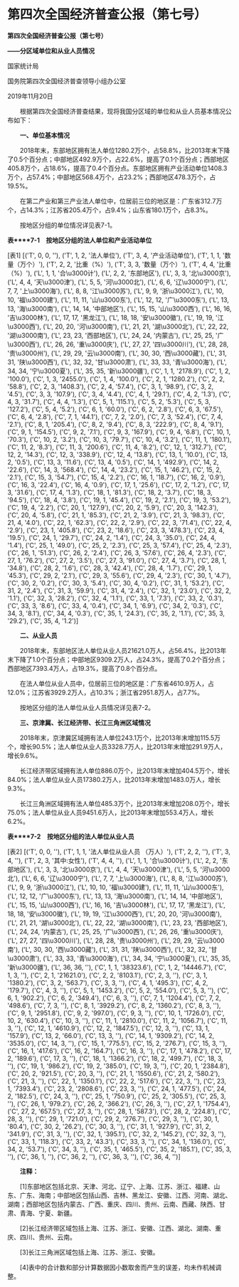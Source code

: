 # 第四次全国经济普查公报（第七号）

**第四次全国经济普查公报（第七号）**

**——分区域单位和从业人员情况**

国家统计局

国务院第四次全国经济普查领导小组办公室

2019年11月20日

　　根据第四次全国经济普查结果，现将我国分区域的单位和从业人员基本情况公布如下：

　　**一、单位基本情况**

　　2018年末，东部地区拥有法人单位1280.2万个，占58.8%，比2013年末下降了0.5个百分点；中部地区492.9万个，占22.6%，提高了0.1个百分点；西部地区405.8万个，占18.6%，提高了0.4个百分点。东部地区拥有产业活动单位1408.3万个，占57.4%；中部地区568.4万个，占23.2%；西部地区478.3万个，占19.5%。

　　在第二产业和第三产业法人单位中，位居前三位的地区是：广东省312.7万个，占14.3%；江苏省205.4万个，占9.4%；山东省180.1万个，占8.3%。

　　按地区分组的单位情况详见表7-1。

**表****7-1**　**按地区分组的法人单位和产业活动单位**

[表1]
[('T', 0, 0, ''), ('T', 1, 2, '法人单位'), ('T', 3, 4, '产业活动单位'), ('T', 1, 1, '数量（万个）'), ('T', 2, 2, '比重（%）'), ('T', 3, 3, '数量（万个）'), ('T', 4, 4, '比重（%）'), ('L', 1, 1, '合\u3000计'), ('L', 2, 2, '东部地区'), ('L', 3, 3, '北\u3000京'), ('L', 4, 4, '天\u3000津'), ('L', 5, 5, '河\u3000北'), ('L', 6, 6, '辽\u3000宁'), ('L', 7, 7, '上\u3000海'), ('L', 8, 8, '江\u3000苏'), ('L', 9, 9, '浙\u3000江'), ('L', 10, 10, '福\u3000建'), ('L', 11, 11, '山\u3000东'), ('L', 12, 12, '广\u3000东'), ('L', 13, 13, '海\u3000南'), ('L', 14, 14, '中部地区'), ('L', 15, 15, '山\u3000西'), ('L', 16, 16, '吉\u3000林'), ('L', 17, 17, '黑龙江'), ('L', 18, 18, '安\u3000徽'), ('L', 19, 19, '江\u3000西'), ('L', 20, 20, '河\u3000南'), ('L', 21, 21, '湖\u3000北'), ('L', 22, 22, '湖\u3000南'), ('L', 23, 23, '西部地区'), ('L', 24, 24, '内蒙古'), ('L', 25, 25, '广\u3000西'), ('L', 26, 26, '重\u3000庆'), ('L', 27, 27, '四\u3000川'), ('L', 28, 28, '贵\u3000州'), ('L', 29, 29, '云\u3000南'), ('L', 30, 30, '西\u3000藏'), ('L', 31, 31, '陕\u3000西'), ('L', 32, 32, '甘\u3000肃'), ('L', 33, 33, '青\u3000海'), ('L', 34, 34, '宁\u3000夏'), ('L', 35, 35, '新\u3000疆'), ('C', 1, 1, '2178.9'), ('C', 1, 2, '100.0'), ('C', 1, 3, '2455.0'), ('C', 1, 4, '100.0'), ('C', 2, 1, '1280.2'), ('C', 2, 2, '58.8'), ('C', 2, 3, '1408.3'), ('C', 2, 4, '57.4'), ('C', 3, 1, '98.9'), ('C', 3, 2, '4.5'), ('C', 3, 3, '107.9'), ('C', 3, 4, '4.4'), ('C', 4, 1, '29.1'), ('C', 4, 2, '1.3'), ('C', 4, 3, '31.7'), ('C', 4, 4, '1.3'), ('C', 5, 1, '115.1'), ('C', 5, 2, '5.3'), ('C', 5, 3, '127.2'), ('C', 5, 4, '5.2'), ('C', 6, 1, '60.0'), ('C', 6, 2, '2.8'), ('C', 6, 3, '67.5'), ('C', 6, 4, '2.8'), ('C', 7, 1, '44.1'), ('C', 7, 2, '2.0'), ('C', 7, 3, '52.4'), ('C', 7, 4, '2.1'), ('C', 8, 1, '205.4'), ('C', 8, 2, '9.4'), ('C', 8, 3, '222.9'), ('C', 8, 4, '9.1'), ('C', 9, 1, '154.5'), ('C', 9, 2, '7.1'), ('C', 9, 3, '167.9'), ('C', 9, 4, '6.8'), ('C', 10, 1, '70.3'), ('C', 10, 2, '3.2'), ('C', 10, 3, '79.7'), ('C', 10, 4, '3.2'), ('C', 11, 1, '180.1'), ('C', 11, 2, '8.3'), ('C', 11, 3, '200.6'), ('C', 11, 4, '8.2'), ('C', 12, 1, '312.7'), ('C', 12, 2, '14.3'), ('C', 12, 3, '338.9'), ('C', 12, 4, '13.8'), ('C', 13, 1, '10.0'), ('C', 13, 2, '0.5'), ('C', 13, 3, '11.6'), ('C', 13, 4, '0.5'), ('C', 14, 1, '492.9'), ('C', 14, 2, '22.6'), ('C', 14, 3, '568.4'), ('C', 14, 4, '23.2'), ('C', 15, 1, '46.2'), ('C', 15, 2, '2.1'), ('C', 15, 3, '54.7'), ('C', 15, 4, '2.2'), ('C', 16, 1, '18.7'), ('C', 16, 2, '0.9'), ('C', 16, 3, '22.4'), ('C', 16, 4, '0.9'), ('C', 17, 1, '25.6'), ('C', 17, 2, '1.2'), ('C', 17, 3, '31.6'), ('C', 17, 4, '1.3'), ('C', 18, 1, '81.3'), ('C', 18, 2, '3.7'), ('C', 18, 3, '94.5'), ('C', 18, 4, '3.8'), ('C', 19, 1, '45.4'), ('C', 19, 2, '2.1'), ('C', 19, 3, '53.2'), ('C', 19, 4, '2.2'), ('C', 20, 1, '127.9'), ('C', 20, 2, '5.9'), ('C', 20, 3, '142.3'), ('C', 20, 4, '5.8'), ('C', 21, 1, '85.3'), ('C', 21, 2, '3.9'), ('C', 21, 3, '98.3'), ('C', 21, 4, '4.0'), ('C', 22, 1, '62.3'), ('C', 22, 2, '2.9'), ('C', 22, 3, '71.4'), ('C', 22, 4, '2.9'), ('C', 23, 1, '405.8'), ('C', 23, 2, '18.6'), ('C', 23, 3, '478.3'), ('C', 23, 4, '19.5'), ('C', 24, 1, '29.7'), ('C', 24, 2, '1.4'), ('C', 24, 3, '35.0'), ('C', 24, 4, '1.4'), ('C', 25, 1, '49.0'), ('C', 25, 2, '2.3'), ('C', 25, 3, '57.4'), ('C', 25, 4, '2.3'), ('C', 26, 1, '51.3'), ('C', 26, 2, '2.4'), ('C', 26, 3, '57.6'), ('C', 26, 4, '2.3'), ('C', 27, 1, '76.2'), ('C', 27, 2, '3.5'), ('C', 27, 3, '91.0'), ('C', 27, 4, '3.7'), ('C', 28, 1, '34.8'), ('C', 28, 2, '1.6'), ('C', 28, 3, '42.4'), ('C', 28, 4, '1.7'), ('C', 29, 1, '45.3'), ('C', 29, 2, '2.1'), ('C', 29, 3, '55.6'), ('C', 29, 4, '2.3'), ('C', 30, 1, '4.7'), ('C', 30, 2, '0.2'), ('C', 30, 3, '5.4'), ('C', 30, 4, '0.2'), ('C', 31, 1, '53.2'), ('C', 31, 2, '2.4'), ('C', 31, 3, '59.9'), ('C', 31, 4, '2.4'), ('C', 32, 1, '23.0'), ('C', 32, 2, '1.1'), ('C', 32, 3, '28.2'), ('C', 32, 4, '1.1'), ('C', 33, 1, '7.3'), ('C', 33, 2, '0.3'), ('C', 33, 3, '8.6'), ('C', 33, 4, '0.4'), ('C', 34, 1, '6.9'), ('C', 34, 2, '0.3'), ('C', 34, 3, '8.1'), ('C', 34, 4, '0.3'), ('C', 35, 1, '24.3'), ('C', 35, 2, '1.1'), ('C', 35, 3, '29.2'), ('C', 35, 4, '1.2')]

　　**二、从业人员**

　　2018年末，东部地区法人单位从业人员21621.0万人，占56.4%，比2013年末下降了1.0个百分点；中部地区9309.2万人，占24.3%，提高了0.2个百分点；西部地区7393.4万人，占19.3%，提高了0.8个百分点。

　　在法人单位从业人员中，位居前三位的地区是：广东省4610.9万人，占12.0%；江苏省3929.2万人，占10.3%；浙江省2951.8万人，占7.7%。

　　按地区分组的法人单位从业人员情况详见表7-2。

　　**三、京津冀、长江经济带、长江三角洲区域情况**

　　2018年末，京津冀区域拥有法人单位243.1万个，比2013年末增加115.5万个，增长90.5%；法人单位从业人员3328.7万人，比2013年末增加291.9万人，增长9.6%。

　　长江经济带区域拥有法人单位886.0万个，比2013年末增加404.5万个，增长84.0%；法人单位从业人员17380.2万人，比2013年末增加1483.0万人，增长9.3%。

　　长江三角洲区域拥有法人单位485.3万个，比2013年末增加208.0万个，增长75.0%；法人单位从业人员9451.6万人，比2013年末增加553.4万人，增长6.2%。

**表****7-2**　**按地区分组的法人单位从业人员**

[表2]
[('T', 0, 0, ''), ('T', 1, 1, '法人单位从业人员 （万人）'), ('T', 2, 2, ''), ('T', 3, 4, ''), ('T', 2, 3, '其中:女性'), ('T', 4, 4, ''), ('L', 1, 1, '合\u3000计'), ('L', 2, 2, '东部地区'), ('L', 3, 3, '北\u3000京'), ('L', 4, 4, '天\u3000津'), ('L', 5, 5, '河\u3000北'), ('L', 6, 6, '辽\u3000宁'), ('L', 7, 7, '上\u3000海'), ('L', 8, 8, '江\u3000苏'), ('L', 9, 9, '浙\u3000江'), ('L', 10, 10, '福\u3000建'), ('L', 11, 11, '山\u3000东'), ('L', 12, 12, '广\u3000东'), ('L', 13, 13, '海\u3000南'), ('L', 14, 14, '中部地区'), ('L', 15, 15, '山\u3000西'), ('L', 16, 16, '吉\u3000林'), ('L', 17, 17, '黑龙江'), ('L', 18, 18, '安\u3000徽'), ('L', 19, 19, '江\u3000西'), ('L', 20, 20, '河\u3000南'), ('L', 21, 21, '湖\u3000北'), ('L', 22, 22, '湖\u3000南'), ('L', 23, 23, '西部地区'), ('L', 24, 24, '内蒙古'), ('L', 25, 25, '广\u3000西'), ('L', 26, 26, '重\u3000庆'), ('L', 27, 27, '四\u3000川'), ('L', 28, 28, '贵\u3000州'), ('L', 29, 29, '云\u3000南'), ('L', 30, 30, '西\u3000藏'), ('L', 31, 31, '陕\u3000西'), ('L', 32, 32, '甘\u3000肃'), ('L', 33, 33, '青\u3000海'), ('L', 34, 34, '宁\u3000夏'), ('L', 35, 35, '新\u3000疆'), ('L', 36, 36, ''), ('C', 1, 1, '38323.6'), ('C', 1, 2, '14446.7'), ('C', 1, 3, ''), ('C', 2, 1, '21621.0'), ('C', 2, 2, '8103.1'), ('C', 2, 3, ''), ('C', 3, 1, '1380.2'), ('C', 3, 2, '563.7'), ('C', 3, 3, ''), ('C', 4, 1, '495.3'), ('C', 4, 2, '179.7'), ('C', 4, 3, ''), ('C', 5, 1, '1453.2'), ('C', 5, 2, '554.0'), ('C', 5, 3, ''), ('C', 6, 1, '902.2'), ('C', 6, 2, '349.4'), ('C', 6, 3, ''), ('C', 7, 1, '1204.4'), ('C', 7, 2, '498.6'), ('C', 7, 3, ''), ('C', 8, 1, '3929.2'), ('C', 8, 2, '1360.2'), ('C', 8, 3, ''), ('C', 9, 1, '2951.8'), ('C', 9, 2, '997.0'), ('C', 9, 3, ''), ('C', 10, 1, '1726.0'), ('C', 10, 2, '630.4'), ('C', 10, 3, ''), ('C', 11, 1, '2810.0'), ('C', 11, 2, '1056.7'), ('C', 11, 3, ''), ('C', 12, 1, '4610.9'), ('C', 12, 2, '1847.5'), ('C', 12, 3, ''), ('C', 13, 1, '157.9'), ('C', 13, 2, '66.0'), ('C', 13, 3, ''), ('C', 14, 1, '9309.2'), ('C', 14, 2, '3535.0'), ('C', 14, 3, ''), ('C', 15, 1, '775.5'), ('C', 15, 2, '276.7'), ('C', 15, 3, ''), ('C', 16, 1, '417.6'), ('C', 16, 2, '164.7'), ('C', 16, 3, ''), ('C', 17, 1, '478.2'), ('C', 17, 2, '189.6'), ('C', 17, 3, ''), ('C', 18, 1, '1366.2'), ('C', 18, 2, '499.7'), ('C', 18, 3, ''), ('C', 19, 1, '986.2'), ('C', 19, 2, '385.0'), ('C', 19, 3, ''), ('C', 20, 1, '2384.8'), ('C', 20, 2, '921.5'), ('C', 20, 3, ''), ('C', 21, 1, '1550.6'), ('C', 21, 2, '580.2'), ('C', 21, 3, ''), ('C', 22, 1, '1350.1'), ('C', 22, 2, '517.6'), ('C', 22, 3, ''), ('C', 23, 1, '7393.4'), ('C', 23, 2, '2808.6'), ('C', 23, 3, ''), ('C', 24, 1, '477.5'), ('C', 24, 2, '182.5'), ('C', 24, 3, ''), ('C', 25, 1, '750.9'), ('C', 25, 2, '305.5'), ('C', 25, 3, ''), ('C', 26, 1, '979.2'), ('C', 26, 2, '366.2'), ('C', 26, 3, ''), ('C', 27, 1, '1754.4'), ('C', 27, 2, '657.5'), ('C', 27, 3, ''), ('C', 28, 1, '587.3'), ('C', 28, 2, '224.8'), ('C', 28, 3, ''), ('C', 29, 1, '721.0'), ('C', 29, 2, '276.7'), ('C', 29, 3, ''), ('C', 30, 1, '80.4'), ('C', 30, 2, '26.2'), ('C', 30, 3, ''), ('C', 31, 1, '927.9'), ('C', 31, 2, '341.9'), ('C', 31, 3, ''), ('C', 32, 1, '395.1'), ('C', 32, 2, '145.2'), ('C', 32, 3, ''), ('C', 33, 1, '118.3'), ('C', 33, 2, '43.3'), ('C', 33, 3, ''), ('C', 34, 1, '136.0'), ('C', 34, 2, '53.7'), ('C', 34, 3, ''), ('C', 35, 1, '465.5'), ('C', 35, 2, '185.1'), ('C', 35, 3, ''), ('C', 36, 1, ''), ('C', 36, 2, ''), ('C', 36, 3, ''), ('C', 36, 4, '')]

　　**注释：**

　　\[1\]东部地区包括北京、天津、河北、辽宁、上海、江苏、浙江、福建、山东、广东、海南；中部地区包括山西、吉林、黑龙江、安徽、江西、河南、湖北、湖南；西部地区包括内蒙古、广西、重庆、四川、贵州、云南、西藏、陕西、甘肃、青海、宁夏、新疆。

　　\[2\]长江经济带区域包括上海、江苏、浙江、安徽、江西、湖北、湖南、重庆、四川、贵州、云南。

　　\[3\]长江三角洲区域包括上海、江苏、浙江、安徽。

　　\[4\]表中的合计数和部分计算数据因小数取舍而产生的误差，均未作机械调整。